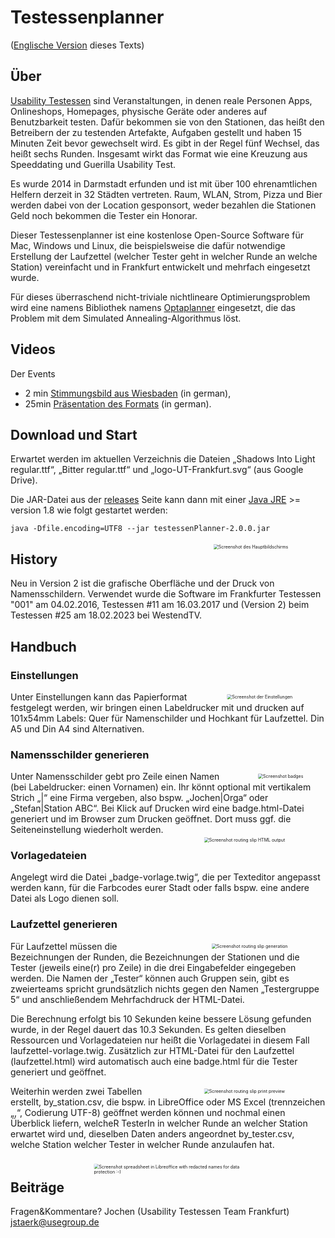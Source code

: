 # Testessenplanner
([Englische Version](README.de.md) dieses Texts)

## Über
[Usability Testessen](https://usability-testessen.de/) sind Veranstaltungen, 
in denen reale Personen Apps, Onlineshops, Homepages, physische Geräte oder anderes auf Benutzbarkeit testen. 
Dafür bekommen sie von den Stationen, das heißt den Betreibern der zu testenden Artefakte, 
Aufgaben gestellt und haben 15 Minuten Zeit bevor gewechselt wird. 
Es gibt in der Regel fünf Wechsel, das heißt sechs Runden. 
Insgesamt wirkt das Format wie eine Kreuzung aus Speeddating und Guerilla Usability Test. 

Es wurde 2014 in Darmstadt erfunden und ist mit über 100 ehrenamtlichen Helfern derzeit in 32 Städten vertreten. Raum, WLAN, Strom, Pizza und Bier werden dabei von der Location gesponsort, weder bezahlen die Stationen Geld noch bekommen die Tester ein Honorar.

Dieser Testessenplanner ist eine kostenlose Open-Source Software für Mac, Windows und Linux, die beispielsweise die dafür notwendige Erstellung der Laufzettel (welcher Tester geht in welcher Runde an welche Station) vereinfacht und in Frankfurt entwickelt und mehrfach eingesetzt wurde.

Für dieses überraschend nicht-triviale nichtlineare Optimierungsproblem wird eine namens Bibliothek namens [Optaplanner](https://www.optaplanner.org/) eingesetzt, die das Problem mit dem Simulated Annealing-Algorithmus löst.


## Videos
Der Events
* 2 min [Stimmungsbild aus Wiesbaden](https://www.youtube.com/watch?v=2hyHDteriqE) (in german),
* 25min [Präsentation des Formats](https://www.youtube.com/watch?v=vCFaVl73f4g)  (in german).

## Download und Start



Erwartet werden im aktuellen Verzeichnis die Dateien „Shadows Into Light regular.ttf“, „Bitter regular.ttf“ und „logo-UT-Frankfurt.svg“ (aus Google Drive).



Die JAR-Datei aus der [releases](https://github.com/jstaerk/testessenplanner/releases) Seite kann dann mit einer
[Java JRE](https://www.azul.com/products/core/) >= version 1.8 wie folgt gestartet werden:

```java -Dfile.encoding=UTF8 --jar testessenPlanner-2.0.0.jar```

<img src="./doc/Screenshot_Main.png" alt="Screenshot des Hauptbildschirms" style="float: right; transform:scale(0.5); margin-left: 10px;" />

## History
Neu in Version 2 ist die grafische Oberfläche und der Druck von Namensschildern. Verwendet
wurde die Software im Frankfurter Testessen "001" am 04.02.2016, Testessen #11 am 16.03.2017  und (Version 2) beim Testessen #25 am 18.02.2023 bei WestendTV.

## Handbuch
### Einstellungen
<img src="./doc/Screenshot_Settings.png" alt="Screenshot der Einstellungen" style="float: right; transform:scale(0.5); margin-left: 10px;" />

Unter Einstellungen kann das Papierformat festgelegt werden, wir bringen einen Labeldrucker mit und drucken auf 101x54mm Labels: Quer für Namenschilder und Hochkant für Laufzettel. Din A5 und Din A4 sind Alternativen.



### Namensschilder generieren
<img src="./doc/Screenshot_Badges.png" alt="Screenshot badges" style="float: right; transform:scale(0.5); margin-left: 10px;" />
Unter Namensschilder gebt pro Zeile einen Namen (bei Labeldrucker: einen Vornamen) ein. Ihr könnt optional mit vertikalem Strich „|“ eine Firma vergeben, also bspw. „Jochen|Orga“ oder „Stefan|Station ABC“. 
Bei Klick auf Drucken wird eine badge.html-Datei generiert und im Browser zum Drucken geöffnet. Dort muss ggf. die Seiteneinstellung wiederholt werden.
<img src="./doc/Screenshot_Laufzettel_HTML.png" alt="Screenshot routing slip HTML output" style="float: right; transform:scale(0.5); margin-left: 10px;" />

### Vorlagedateien

Angelegt wird die Datei „badge-vorlage.twig“, die per Texteditor angepasst werden kann, für die Farbcodes eurer Stadt 
oder falls bspw. eine andere Datei als Logo dienen soll.


### Laufzettel generieren
<img src="./doc/Screenshot_Laufzettel.png" alt="Screenshot routing slip generation" style="float: right; transform:scale(0.5); margin-left: 10px;" />

Für Laufzettel müssen die Bezeichnungen der Runden, die Bezeichnungen der Stationen und die Tester  (jeweils eine(r) pro Zeile) in die drei Eingabefelder eingegeben werden. Die Namen der „Tester“ können auch Gruppen sein, gibt es zweierteams spricht grundsätzlich nichts gegen den Namen „Testergruppe 5“ und anschließendem Mehrfachdruck der HTML-Datei.

Die Berechnung erfolgt bis 10 Sekunden keine bessere Lösung gefunden wurde, in der Regel dauert das 10.3 Sekunden. Es gelten dieselben Ressourcen und Vorlagedateien nur heißt die Vorlagedatei in diesem Fall laufzettel-vorlage.twig. Zusätzlich zur HTML-Datei für den Laufzettel (laufzettel.html) wird automatisch auch eine badge.html für die Tester generiert und geöffnet.

<img src="./doc/Screenshot_Laufzettel_Printpreview.png" alt="Screenshot routing slip print preview" style="float: right; transform:scale(0.5); margin-left: 10px;" />



Weiterhin werden zwei Tabellen erstellt, by_station.csv, die bspw. in LibreOffice oder MS Excel (trennzeichen „,“, Codierung UTF-8) geöffnet werden können und nochmal einen Überblick liefern, welcheR TesterIn in welcher Runde an welcher Station erwartet wird und, dieselben Daten anders angeordnet by_tester.csv, welche Station welcher Tester in welcher Runde anzulaufen hat.

<img src="./doc/Screenshot_CSVs.png" alt="Screenshot spreadsheet in Libreoffice with redacted names for data protection :-)" style="float: right; transform:scale(0.5); margin-left: 10px;" />

## Beiträge

Fragen&Kommentare?
Jochen (Usability Testessen Team Frankfurt) jstaerk@usegroup.de


